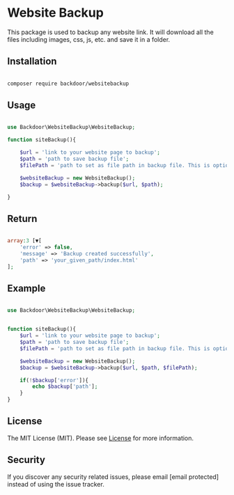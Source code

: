 # Website Backup

This package is used to backup any website link. It will download all the files including images, css, js, etc. and save it in a folder.

## Installation

```bash

composer require backdoor/websitebackup

```

## Usage

```php

use Backdoor\WebsiteBackup\WebsiteBackup;

```
```php
function siteBackup(){

    $url = 'link to your website page to backup';
    $path = 'path to save backup file';
    $filePath = 'path to set as file path in backup file. This is optional. If not set, it will use the $path';

    $websiteBackup = new WebsiteBackup();
    $backup = $websiteBackup->backup($url, $path);

}

```

## Return

```php

array:3 [▼[
    'error' => false,
    'message' => 'Backup created successfully',
    'path' => 'your_given_path/index.html'
];

```

## Example

```php

use Backdoor\WebsiteBackup\WebsiteBackup;

```
```php

function siteBackup(){
    $url = 'link to your website page to backup';
    $path = 'path to save backup file';
    $filePath = 'path to set as file path in backup file. This is optional. If not set, it will use the $path';

    $websiteBackup = new WebsiteBackup();
    $backup = $websiteBackup->backup($url, $path, $filePath);

    if(!$backup['error']){
        echo $backup['path'];
    }
}

```

## License

The MIT License (MIT). Please see [License](LICENSE) for more information.


## Security

If you discover any security related issues, please email [email protected] instead of using the issue tracker.
